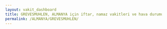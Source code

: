```yaml
---
layout: vakit_dashboard
title: GREVESMUHLEN, ALMANYA için iftar, namaz vakitleri ve hava durumu - ilçe/eyalet seç
permalink: /ALMANYA/GREVESMUHLEN/
---
```


<script type="text/javascript">
  var GLOBAL_COUNTRY = 'ALMANYA';
  var GLOBAL_CITY = 'GREVESMUHLEN';
  var GLOBAL_STATE = '';
  var lat = 72;
  var lon = 21;
</script>
